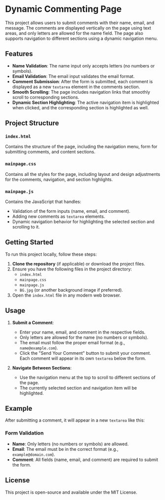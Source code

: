# Dynamic Commenting Page

This project allows users to submit comments with their name, email, and message. The comments are displayed vertically on the page using text areas, and only letters are allowed for the name field. The page also supports navigation to different sections using a dynamic navigation menu.

## Features

- **Name Validation**: The name input only accepts letters (no numbers or symbols).
- **Email Validation**: The email input validates the email format.
- **Comment Submission**: After the form is submitted, each comment is displayed as a new `textarea` element in the comments section.
- **Smooth Scrolling**: The page includes navigation links that smoothly scroll to corresponding sections.
- **Dynamic Section Highlighting**: The active navigation item is highlighted when clicked, and the corresponding section is highlighted as well.

## Project Structure


### `index.html`

Contains the structure of the page, including the navigation menu, form for submitting comments, and content sections.

### `mainpage.css`

Contains all the styles for the page, including layout and design adjustments for the comments, navigation, and section highlights.

### `mainpage.js`

Contains the JavaScript that handles:
- Validation of the form inputs (name, email, and comment).
- Adding new comments as `textarea` elements.
- Dynamic navigation behavior for highlighting the selected section and scrolling to it.
  
## Getting Started

To run this project locally, follow these steps:

1. **Clone the repository** (if applicable) or download the project files.
2. Ensure you have the following files in the project directory:
    - `index.html`
    - `mainpage.css`
    - `mainpage.js`
    - `BG.jpg` (or another background image if preferred).
3. Open the `index.html` file in any modern web browser.

## Usage

1. **Submit a Comment**:
    - Enter your name, email, and comment in the respective fields.
    - Only letters are allowed for the name (no numbers or symbols).
    - The email must follow the proper email format (e.g., `name@example.com`).
    - Click the "Send Your Comment" button to submit your comment. Each comment will appear in its own `textarea` below the form.

2. **Navigate Between Sections**:
    - Use the navigation menu at the top to scroll to different sections of the page.
    - The currently selected section and navigation item will be highlighted.

## Example

After submitting a comment, it will appear in a new `textarea` like this:


### Form Validation

- **Name**: Only letters (no numbers or symbols) are allowed.
- **Email**: The email must be in the correct format (e.g., `example@domain.com`).
- **Comment**: All fields (name, email, and comment) are required to submit the form.

## License

This project is open-source and available under the MIT License.
